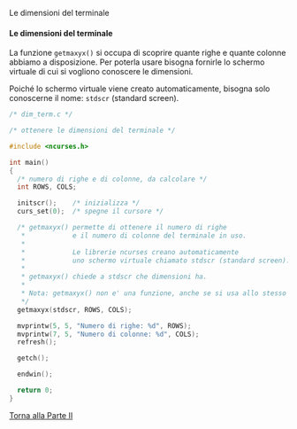 Le dimensioni del terminale


#### Le dimensioni del terminale

La funzione `getmaxyx()` si occupa di scoprire quante righe e quante colonne
abbiamo a disposizione. Per poterla usare bisogna fornirle lo schermo
virtuale di cui si vogliono conoscere le dimensioni.

Poiché lo schermo virtuale viene creato automaticamente, bisogna solo
conoscerne il nome: `stdscr` (standard screen).

```c
/* dim_term.c */

/* ottenere le dimensioni del terminale */

#include <ncurses.h>

int main()
{
  /* numero di righe e di colonne, da calcolare */
  int ROWS, COLS;

  initscr();    /* inizializza */
  curs_set(0);  /* spegne il cursore */

  /* getmaxyx() permette di ottenere il numero di righe
   *            e il numero di colonne del terminale in uso.
   *
   *            Le librerie ncurses creano automaticamente
   *            uno schermo virtuale chiamato stdscr (standard screen).
   *
   * getmaxyx() chiede a stdscr che dimensioni ha.
   *
   * Nota: getmaxyx() non e' una funzione, anche se si usa allo stesso modo!
   */
  getmaxyx(stdscr, ROWS, COLS);

  mvprintw(5, 5, "Numero di righe: %d", ROWS);
  mvprintw(7, 5, "Numero di colonne: %d", COLS);
  refresh();

  getch();

  endwin();

  return 0;
}
```

<a href="/activities/2">Torna alla Parte II</a>

